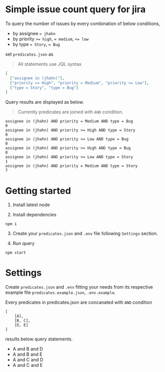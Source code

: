 # Simple issue count query for jira

To query the number of issues by every combination of below conditions,

- by assignee `= jhahn`
- by priority `>= high`, `= medium`, `<= low`
- by type `= Story`, `= Bug`

set `predicates.json` as
> All statements use JQL syntax
```json
[
  ["assignee in (jhahn)"],
  ["priority >= High", "priority = Medium", "priority <= Low"],
  ["type = Story", "type = Bug"]
]
```

Query results are displayed as below.

> Currently predicates are joined with `AND` condition.

```
assignee in (jhahn) AND priority = Medium AND type = Bug
0
assignee in (jhahn) AND priority >= High AND type = Story
0
assignee in (jhahn) AND priority <= Low AND type = Bug
0
assignee in (jhahn) AND priority >= High AND type = Bug
0
assignee in (jhahn) AND priority <= Low AND type = Story
1
assignee in (jhahn) AND priority = Medium AND type = Story
7
```

# Getting started

1. Install latest node

2. Install dependencies

```
npm i
```

3. Create your `predicates.json` and `.env` file following `Settings` section.

4. Run query

```
npm start
```

# Settings

Create `predicates.json` and `.env` fitting your needs from its respective example file `predicates.example.json`, `.env.example`.

Every predicates in predicates.json are concanated with `AND` condition

```
[
    [A],
    [B, C],
    [D, E]
]
```

results below query statements.

- A and B and D
- A and B and E
- A and C and D
- A and C and E
